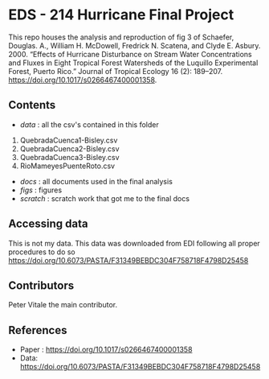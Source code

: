 # EDS - 214 Hurricane Final Project

This repo houses the analysis and reproduction of fig 3 of Schaefer, Douglas. A., William H. McDowell, Fredrick N. Scatena, and Clyde E. Asbury. 2000. “Effects of Hurricane Disturbance on Stream Water Concentrations and Fluxes in Eight Tropical Forest Watersheds of the Luquillo Experimental Forest, Puerto Rico.” Journal of Tropical Ecology 16 (2): 189–207. <https://doi.org/10.1017/s0266467400001358>.

## Contents ##
-  *data* : all the csv's contained in this folder
  1. QuebradaCuenca1-Bisley.csv
  2. QuebradaCuenca2-Bisley.csv
  3. QuebradaCuenca3-Bisley.csv
  4. RioMameyesPuenteRoto.csv
-  *docs* : all documents used in the final analysis
-  *figs* : figures 
-  *scratch* : scratch work that got me to the final docs

## Accessing data ##
This is not my data. This data was downloaded from EDI following all proper procedures to do so <https://doi.org/10.6073/PASTA/F31349BEBDC304F758718F4798D25458>

## Contributors ##
Peter Vitale the main contributor. 

## References ## 
-  Paper : <https://doi.org/10.1017/s0266467400001358>
-  Data: <https://doi.org/10.6073/PASTA/F31349BEBDC304F758718F4798D25458>
